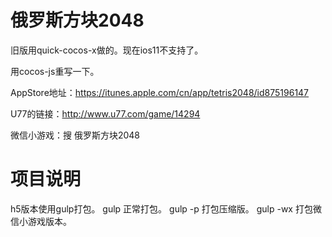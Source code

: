 # 俄罗斯方块2048

旧版用quick-cocos-x做的。现在ios11不支持了。

用cocos-js重写一下。

AppStore地址：https://itunes.apple.com/cn/app/tetris2048/id875196147

U77的链接：http://www.u77.com/game/14294

微信小游戏：搜 俄罗斯方块2048


# 项目说明
h5版本使用gulp打包。
gulp 正常打包。
gulp -p 打包压缩版。
gulp -wx 打包微信小游戏版本。
